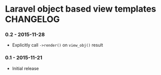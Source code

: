 # Laravel object based view templates CHANGELOG

### 0.2 - 2015-11-28
- Explicitly call `->render()` on `view_obj()` result

### 0.1 - 2015-11-21
- Initial release
